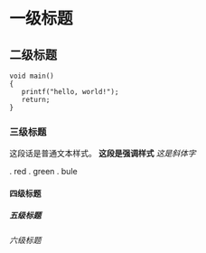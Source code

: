 # 一级标题
## 二级标题
    void main()
    {
       printf("hello, world!");
       return;
    }

### 三级标题

这段话是普通文本样式。
**这段是强调样式**
*这是斜体字*

. red
. green
. bule

#### 四级标题
##### 五级标题
###### 六级标题 ######

